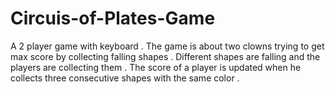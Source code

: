 # Circuis-of-Plates-Game
A 2 player game with keyboard . The game is about two clowns trying to get max score by collecting falling shapes . Different shapes are falling and the players are collecting them . The score of a player is updated when he collects three consecutive shapes with the same color . 
